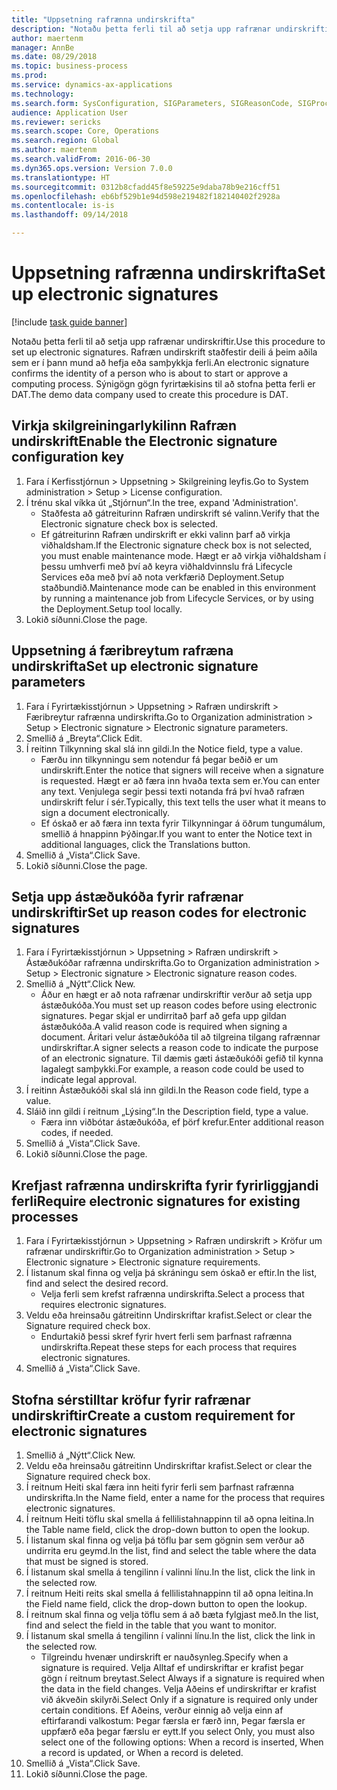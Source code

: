 ```yaml
--- 
title: "Uppsetning rafrænna undirskrifta"
description: "Notaðu þetta ferli til að setja upp rafrænar undirskriftir."
author: maertenm
manager: AnnBe
ms.date: 08/29/2018
ms.topic: business-process
ms.prod: 
ms.service: dynamics-ax-applications
ms.technology: 
ms.search.form: SysConfiguration, SIGParameters, SIGReasonCode, SIGProcSetup
audience: Application User
ms.reviewer: sericks
ms.search.scope: Core, Operations
ms.search.region: Global
ms.author: maertenm
ms.search.validFrom: 2016-06-30
ms.dyn365.ops.version: Version 7.0.0
ms.translationtype: HT
ms.sourcegitcommit: 0312b8cfadd45f8e59225e9daba78b9e216cff51
ms.openlocfilehash: eb6bf529b1e94d598e219482f182140402f2928a
ms.contentlocale: is-is
ms.lasthandoff: 09/14/2018

---
```

# <a name="set-up-electronic-signatures"></a><span data-ttu-id="3c531-103">Uppsetning rafrænna undirskrifta</span><span class="sxs-lookup"><span data-stu-id="3c531-103">Set up electronic signatures</span></span>

[!include [task guide banner](../../includes/task-guide-banner.md)]

<span data-ttu-id="3c531-104">Notaðu þetta ferli til að setja upp rafrænar undirskriftir.</span><span class="sxs-lookup"><span data-stu-id="3c531-104">Use this procedure to set up electronic signatures.</span></span> <span data-ttu-id="3c531-105">Rafræn undirskrift staðfestir deili á þeim aðila sem er í þann mund að hefja eða samþykkja ferli.</span><span class="sxs-lookup"><span data-stu-id="3c531-105">An electronic signature confirms the identity of a person who is about to start or approve a computing process.</span></span> <span data-ttu-id="3c531-106">Sýnigögn gögn fyrirtækisins til að stofna þetta ferli er DAT.</span><span class="sxs-lookup"><span data-stu-id="3c531-106">The demo data company used to create this procedure is DAT.</span></span>


## <a name="enable-the-electronic-signature-configuration-key"></a><span data-ttu-id="3c531-107">Virkja skilgreiningarlykilinn Rafræn undirskrift</span><span class="sxs-lookup"><span data-stu-id="3c531-107">Enable the Electronic signature configuration key</span></span>
1. <span data-ttu-id="3c531-108">Fara í Kerfisstjórnun > Uppsetning > Skilgreining leyfis.</span><span class="sxs-lookup"><span data-stu-id="3c531-108">Go to System administration > Setup > License configuration.</span></span>
2. <span data-ttu-id="3c531-109">Í trénu skal víkka út „Stjórnun“.</span><span class="sxs-lookup"><span data-stu-id="3c531-109">In the tree, expand 'Administration'.</span></span>
    * <span data-ttu-id="3c531-110">Staðfesta að gátreiturinn Rafræn undirskrift sé valinn.</span><span class="sxs-lookup"><span data-stu-id="3c531-110">Verify that the Electronic signature check box is selected.</span></span>  
    * <span data-ttu-id="3c531-111">Ef gátreiturinn Rafræn undirskrift er ekki valinn þarf að virkja viðhaldsham.</span><span class="sxs-lookup"><span data-stu-id="3c531-111">If the Electronic signature check box is not selected, you must enable maintenance mode.</span></span> <span data-ttu-id="3c531-112">Hægt er að virkja viðhaldsham í þessu umhverfi með því að keyra viðhaldvinnslu frá Lifecycle Services eða með því að nota verkfærið Deployment.Setup staðbundið.</span><span class="sxs-lookup"><span data-stu-id="3c531-112">Maintenance mode can be enabled in this environment by running a maintenance job from Lifecycle Services, or by using the Deployment.Setup tool locally.</span></span>  
3. <span data-ttu-id="3c531-113">Lokið síðunni.</span><span class="sxs-lookup"><span data-stu-id="3c531-113">Close the page.</span></span>

## <a name="set-up-electronic-signature-parameters"></a><span data-ttu-id="3c531-114">Uppsetning á færibreytum rafræna undirskrifta</span><span class="sxs-lookup"><span data-stu-id="3c531-114">Set up electronic signature parameters</span></span>
1. <span data-ttu-id="3c531-115">Fara í Fyrirtækisstjórnun > Uppsetning > Rafræn undirskrift > Færibreytur rafrænna undirskrifta.</span><span class="sxs-lookup"><span data-stu-id="3c531-115">Go to Organization administration > Setup > Electronic signature > Electronic signature parameters.</span></span>
2. <span data-ttu-id="3c531-116">Smellið á „Breyta“.</span><span class="sxs-lookup"><span data-stu-id="3c531-116">Click Edit.</span></span>
3. <span data-ttu-id="3c531-117">Í reitinn Tilkynning skal slá inn gildi.</span><span class="sxs-lookup"><span data-stu-id="3c531-117">In the Notice field, type a value.</span></span>
    * <span data-ttu-id="3c531-118">Færðu inn tilkynningu sem notendur fá þegar beðið er um undirskrift.</span><span class="sxs-lookup"><span data-stu-id="3c531-118">Enter the notice that signers will receive when a signature is requested.</span></span> <span data-ttu-id="3c531-119">Hægt er að færa inn hvaða texta sem er.</span><span class="sxs-lookup"><span data-stu-id="3c531-119">You can enter any text.</span></span> <span data-ttu-id="3c531-120">Venjulega segir þessi texti notanda frá því hvað rafræn undirskrift felur í sér.</span><span class="sxs-lookup"><span data-stu-id="3c531-120">Typically, this text tells the user what it means to sign a document electronically.</span></span>  
    * <span data-ttu-id="3c531-121">Ef óskað er að færa inn texta fyrir Tilkynningar á öðrum tungumálum, smellið á hnappinn Þýðingar.</span><span class="sxs-lookup"><span data-stu-id="3c531-121">If you want to enter the Notice text in additional languages, click the Translations button.</span></span>  
4. <span data-ttu-id="3c531-122">Smellið á „Vista“.</span><span class="sxs-lookup"><span data-stu-id="3c531-122">Click Save.</span></span>
5. <span data-ttu-id="3c531-123">Lokið síðunni.</span><span class="sxs-lookup"><span data-stu-id="3c531-123">Close the page.</span></span>

## <a name="set-up-reason-codes-for-electronic-signatures"></a><span data-ttu-id="3c531-124">Setja upp ástæðukóða fyrir rafrænar undirskriftir</span><span class="sxs-lookup"><span data-stu-id="3c531-124">Set up reason codes for electronic signatures</span></span>
1. <span data-ttu-id="3c531-125">Fara í Fyrirtækisstjórnun > Uppsetning > Rafræn undirskrift > Ástæðukóðar rafrænna undirskrifta.</span><span class="sxs-lookup"><span data-stu-id="3c531-125">Go to Organization administration > Setup > Electronic signature > Electronic signature reason codes.</span></span>
2. <span data-ttu-id="3c531-126">Smellið á „Nýtt“.</span><span class="sxs-lookup"><span data-stu-id="3c531-126">Click New.</span></span>
    * <span data-ttu-id="3c531-127">Áður en hægt er að nota rafrænar undirskriftir verður að setja upp ástæðukóða.</span><span class="sxs-lookup"><span data-stu-id="3c531-127">You must set up reason codes before using electronic signatures.</span></span> <span data-ttu-id="3c531-128">Þegar skjal er undirritað þarf að gefa upp gildan ástæðukóða.</span><span class="sxs-lookup"><span data-stu-id="3c531-128">A valid reason code is required when signing a document.</span></span>     <span data-ttu-id="3c531-129">Áritari velur ástæðukóða til að tilgreina tilgang rafrænnar undirskriftar.</span><span class="sxs-lookup"><span data-stu-id="3c531-129">A signer selects a reason code to indicate the purpose of an electronic signature.</span></span> <span data-ttu-id="3c531-130">Til dæmis gæti ástæðukóði gefið til kynna lagalegt samþykki.</span><span class="sxs-lookup"><span data-stu-id="3c531-130">For example, a reason code could be used to indicate legal approval.</span></span>  
3. <span data-ttu-id="3c531-131">Í reitinn Ástæðukóði skal slá inn gildi.</span><span class="sxs-lookup"><span data-stu-id="3c531-131">In the Reason code field, type a value.</span></span>
4. <span data-ttu-id="3c531-132">Sláið inn gildi í reitnum „Lýsing“.</span><span class="sxs-lookup"><span data-stu-id="3c531-132">In the Description field, type a value.</span></span>
    * <span data-ttu-id="3c531-133">Færa inn viðbótar ástæðukóða, ef þörf krefur.</span><span class="sxs-lookup"><span data-stu-id="3c531-133">Enter additional reason codes, if needed.</span></span>  
5. <span data-ttu-id="3c531-134">Smellið á „Vista“.</span><span class="sxs-lookup"><span data-stu-id="3c531-134">Click Save.</span></span>
6. <span data-ttu-id="3c531-135">Lokið síðunni.</span><span class="sxs-lookup"><span data-stu-id="3c531-135">Close the page.</span></span>

## <a name="require-electronic-signatures-for-existing-processes"></a><span data-ttu-id="3c531-136">Krefjast rafrænna undirskrifta fyrir fyrirliggjandi ferli</span><span class="sxs-lookup"><span data-stu-id="3c531-136">Require electronic signatures for existing processes</span></span>
1. <span data-ttu-id="3c531-137">Fara í Fyrirtækisstjórnun > Uppsetning > Rafræn undirskrift > Kröfur um rafrænar undirskriftir.</span><span class="sxs-lookup"><span data-stu-id="3c531-137">Go to Organization administration > Setup > Electronic signature > Electronic signature requirements.</span></span>
2. <span data-ttu-id="3c531-138">Í listanum skal finna og velja þá skráningu sem óskað er eftir.</span><span class="sxs-lookup"><span data-stu-id="3c531-138">In the list, find and select the desired record.</span></span>
    * <span data-ttu-id="3c531-139">Velja ferli sem krefst rafrænna undirskrifta.</span><span class="sxs-lookup"><span data-stu-id="3c531-139">Select a process that requires electronic signatures.</span></span>  
3. <span data-ttu-id="3c531-140">Veldu eða hreinsaðu gátreitinn Undirskriftar krafist.</span><span class="sxs-lookup"><span data-stu-id="3c531-140">Select or clear the Signature required check box.</span></span>
    * <span data-ttu-id="3c531-141">Endurtakið þessi skref fyrir hvert ferli sem þarfnast rafrænna undirskrifta.</span><span class="sxs-lookup"><span data-stu-id="3c531-141">Repeat these steps for each process that requires electronic signatures.</span></span>  
4. <span data-ttu-id="3c531-142">Smellið á „Vista“.</span><span class="sxs-lookup"><span data-stu-id="3c531-142">Click Save.</span></span>

## <a name="create-a-custom-requirement-for-electronic-signatures"></a><span data-ttu-id="3c531-143">Stofna sérstilltar kröfur fyrir rafrænar undirskriftir</span><span class="sxs-lookup"><span data-stu-id="3c531-143">Create a custom requirement for electronic signatures</span></span>
1. <span data-ttu-id="3c531-144">Smellið á „Nýtt“.</span><span class="sxs-lookup"><span data-stu-id="3c531-144">Click New.</span></span>
2. <span data-ttu-id="3c531-145">Veldu eða hreinsaðu gátreitinn Undirskriftar krafist.</span><span class="sxs-lookup"><span data-stu-id="3c531-145">Select or clear the Signature required check box.</span></span>
3. <span data-ttu-id="3c531-146">Í reitnum Heiti skal færa inn heiti fyrir ferli sem þarfnast rafrænna undirskrifta.</span><span class="sxs-lookup"><span data-stu-id="3c531-146">In the Name field, enter a name for the process that requires electronic signatures.</span></span>
4. <span data-ttu-id="3c531-147">Í reitnum Heiti töflu skal smella á fellilistahnappinn til að opna leitina.</span><span class="sxs-lookup"><span data-stu-id="3c531-147">In the Table name field, click the drop-down button to open the lookup.</span></span>
5. <span data-ttu-id="3c531-148">Í listanum skal finna og velja þá töflu þar sem gögnin sem verður að undirrita eru geymd.</span><span class="sxs-lookup"><span data-stu-id="3c531-148">In the list, find and select the table where the data that must be signed is stored.</span></span>
6. <span data-ttu-id="3c531-149">Í listanum skal smella á tengilinn í valinni línu.</span><span class="sxs-lookup"><span data-stu-id="3c531-149">In the list, click the link in the selected row.</span></span>
7. <span data-ttu-id="3c531-150">Í reitnum Heiti reits skal smella á fellilistahnappinn til að opna leitina.</span><span class="sxs-lookup"><span data-stu-id="3c531-150">In the Field name field, click the drop-down button to open the lookup.</span></span>
8. <span data-ttu-id="3c531-151">Í reitnum skal finna og velja töflu sem á að bæta fylgjast með.</span><span class="sxs-lookup"><span data-stu-id="3c531-151">In the list, find and select the field in the table that you want to monitor.</span></span>
9. <span data-ttu-id="3c531-152">Í listanum skal smella á tengilinn í valinni línu.</span><span class="sxs-lookup"><span data-stu-id="3c531-152">In the list, click the link in the selected row.</span></span>
    * <span data-ttu-id="3c531-153">Tilgreindu hvenær undirskrift er nauðsynleg.</span><span class="sxs-lookup"><span data-stu-id="3c531-153">Specify when a signature is required.</span></span>     <span data-ttu-id="3c531-154">Velja Alltaf ef undirskriftar er krafist þegar gögn í reitnum breytast.</span><span class="sxs-lookup"><span data-stu-id="3c531-154">Select Always if a signature is required when the data in the field changes.</span></span>     <span data-ttu-id="3c531-155">Velja Aðeins ef undirskriftar er krafist við ákveðin skilyrði.</span><span class="sxs-lookup"><span data-stu-id="3c531-155">Select Only if a signature is required only under certain conditions.</span></span> <span data-ttu-id="3c531-156">Ef Aðeins, verður einnig að velja einn af eftirfarandi valkostum: Þegar færsla er færð inn, Þegar færsla er uppfærð eða þegar færslu er eytt.</span><span class="sxs-lookup"><span data-stu-id="3c531-156">If you select Only, you must also select one of the following options: When a record is inserted, When a record is updated, or When a record is deleted.</span></span>  
10. <span data-ttu-id="3c531-157">Smellið á „Vista“.</span><span class="sxs-lookup"><span data-stu-id="3c531-157">Click Save.</span></span>
11. <span data-ttu-id="3c531-158">Lokið síðunni.</span><span class="sxs-lookup"><span data-stu-id="3c531-158">Close the page.</span></span>


